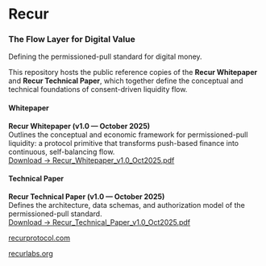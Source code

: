 # Recur

### The Flow Layer for Digital Value

Defining the permissioned-pull standard for digital money.

This repository hosts the public reference copies of the **Recur Whitepaper** and **Recur Technical Paper**, which together define the conceptual and technical foundations of consent-driven liquidity flow.

####  Whitepaper
**Recur Whitepaper (v1.0 — October 2025)**  
Outlines the conceptual and economic framework for permissioned-pull liquidity: a protocol primitive that transforms push-based finance into continuous, self-balancing flow.  
[Download → Recur_Whitepaper_v1.0_Oct2025.pdf](./Recur_Whitepaper_v1.0_Oct2025.pdf)

####  Technical Paper
**Recur Technical Paper (v1.0 — October 2025)**  
Defines the architecture, data schemas, and authorization model of the permissioned-pull standard.  
[Download → Recur_Technical_Paper_v1.0_Oct2025.pdf](./Recur_Technical_Paper_v1.0_Oct2025.pdf)

 [recurprotocol.com](https://recurprotocol.com)

[recurlabs.org](https://recurlabs.org)
